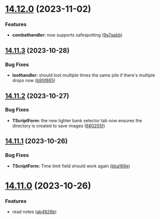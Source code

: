# [14.12.0](https://github.com/Torwent/WaspLib/compare/v14.11.3...v14.12.0) (2023-11-02)


### Features

* **combathandler:** now supports safespotting ([9a7aabb](https://github.com/Torwent/WaspLib/commit/9a7aabb71711a74aea69856a197dd4c69b7c6c64))



## [14.11.3](https://github.com/Torwent/WaspLib/compare/v14.11.2...v14.11.3) (2023-10-28)


### Bug Fixes

* **loothandler:** should loot multiple times the same pile if there's multiple drops now ([b95f865](https://github.com/Torwent/WaspLib/commit/b95f865f135164f07938e552759ea1cd806d1390))



## [14.11.2](https://github.com/Torwent/WaspLib/compare/v14.11.1...v14.11.2) (2023-10-27)


### Bug Fixes

* **TScriptForm:** the new lighter bank selector tab now ensures the directory is created to save images ([680205f](https://github.com/Torwent/WaspLib/commit/680205f665692a7a114230444a0ff86a76b9b84d))



## [14.11.1](https://github.com/Torwent/WaspLib/compare/v14.11.0...v14.11.1) (2023-10-26)


### Bug Fixes

* **TScriptForm:** Time limit field should work again ([bba166e](https://github.com/Torwent/WaspLib/commit/bba166ebe09fc3e72523bf8898f733f135443d6a))



# [14.11.0](https://github.com/Torwent/WaspLib/compare/v14.10.14...v14.11.0) (2023-10-26)


### Features

* read notes ([ab4826b](https://github.com/Torwent/WaspLib/commit/ab4826b5864e7943fa0195750c0f0c350ef21131))



